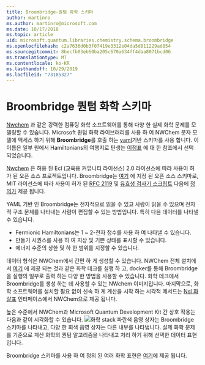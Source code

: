 ```yaml
---
title: Broombridge-퀀텀 화학 스키마
author: martinro
ms.author: martinro@microsoft.com
ms.date: 10/17/2018
ms.topic: article
uid: microsoft.quantum.libraries.chemistry.schema.broombridge
ms.openlocfilehash: c2a7636d0b3f07419e3312e04da5d811229ad854
ms.sourcegitcommit: 8becfb03eb60ba205c670a634ff4daa8071bcd06
ms.translationtype: MT
ms.contentlocale: ko-KR
ms.lasthandoff: 10/29/2019
ms.locfileid: "73185327"
---
```

# <a name="broombridge-quantum-chemistry-schema"></a>Broombridge 퀀텀 화학 스키마 # 

[Nwchem](http://www.nwchem-sw.org/) 과 같은 강력한 컴퓨팅 화학 소프트웨어를 통해 다양 한 실제 화학 문제를 모델링할 수 있습니다. Microsoft 퀀텀 화학 라이브러리를 사용 하 여 NWChem 분자 모델에 액세스 하기 위해 **Broombridge**를 호출 하는 [yaml](https://en.wikipedia.org/wiki/YAML)기반 스키마를 사용 합니다. 이 이름은 일부 원에서 Hamiltonians의 여행지로 탄생는 [이정표](https://en.wikipedia.org/wiki/Broom_Bridge) 에 대 한 참조에서 선택 되었습니다. 

[Nwchem](https://github.com/nwchemgit/nwchem) 은 허용 된 Ecl (교육용 커뮤니티 라이선스) 2.0 라이선스에 따라 사용이 허가 된 오픈 소스 프로젝트입니다. Broombridge는 [여기](xref:microsoft.quantum.libraries.chemistry.schema.broombridge) 에 지정 된 오픈 소스 스키마로, MIT 라이선스에 따라 사용이 허가 된 [RFC 2119](https://tools.ietf.org/html/rfc2119) 및 [유효성 검사기 스크립트](https://raw.githubusercontent.com/Microsoft/Quantum/master/Chemistry/Schema/validator.py) 다음에 [정의가](https://raw.githubusercontent.com/Microsoft/Quantum/master/Chemistry/Schema/broombridge-0.1.schema.json) 제공 됩니다. 

YAML 기반 인 Broombridge는 전자적으로 읽을 수 있고 사람이 읽을 수 있으며 전자적 구조 문제를 나타내는 사람이 편집할 수 있는 방법입니다. 특히 다음 데이터를 나타낼 수 있습니다. 
- Fermionic Hamiltonians는 1 ~ 2-전자 정수를 사용 하 여 나타낼 수 있습니다. 
- 만들기 시퀀스를 사용 하 여 지상 및 기쁜 상태를 표시할 수 있습니다.
- 에너지 수준의 상한 및 하 한 범위를 지정할 수 있습니다.

데이터 형식은 NWChem에서 간편 하 게 생성할 수 있습니다. NWChem 전체 설치에서 [여기](https://github.com/nwchemgit/nwchem/tree/master/QA/chem_library_tests) 에 제공 되는 것과 같은 화학 데크를 실행 하 고, docker를 통해 Broombridge을 실행의 일부로 출력 하는 다양 한 방법을 사용할 수 있습니다. 화학 데크에서 Broombridge를 생성 하는 데 사용할 수 있는 NWchem 이미지입니다. 마지막으로, 화학 소프트웨어를 설치할 필요 없이 신속 하 게 계산을 시작 하는 시각적 메서드는 [Nsl 화살표](https://arrows.emsl.pnnl.gov/api/qsharp_chem) 인터페이스에서 NWChem으로 제공 됩니다. 

높은 수준에서 NWChem과 Microsoft Quantum Development Kit 간 상호 작용는 다음과 같이 시각화할 수 있습니다. ![화학 stack](~/media/broombridge.png) 파란색 음영 상자는 Broombridge 스키마를 나타내고, 다양 한 회색 음영 상자는 다른 내부를 나타냅니다. 실제 화학 문제를 기준으로 계산 화학의 퀀텀 알고리즘을 나타내고 처리 하기 위해 선택한 데이터 표현입니다. 

Broombridge 스키마를 사용 하 여 정의 된 여러 화학 표현은 [여기](https://github.com/microsoft/Quantum/tree/master/Chemistry/IntegralData/YAML)에 제공 됩니다.

